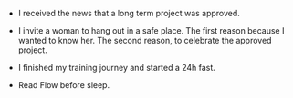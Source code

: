 - I received the news that a long term project was approved.

- I invite a woman to hang out in a safe place. The first reason because I wanted to know her. The second reason, to celebrate the approved project.

- I finished my training journey and started a 24h fast.

- Read Flow before sleep.
